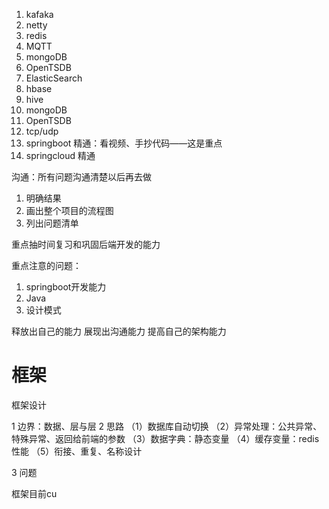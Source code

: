 1. kafaka
2. netty
3. redis
4. MQTT
5. mongoDB
6. OpenTSDB
7. ElasticSearch
8. hbase
9. hive
10. mongoDB
11. OpenTSDB
12. tcp/udp
13. springboot 精通：看视频、手抄代码——这是重点
14. springcloud 精通



沟通：所有问题沟通清楚以后再去做
1. 明确结果
2. 画出整个项目的流程图
3. 列出问题清单

重点抽时间复习和巩固后端开发的能力


重点注意的问题：
1. springboot开发能力
2. Java 
3. 设计模式


释放出自己的能力
展现出沟通能力
提高自己的架构能力




# 框架

框架设计

1 边界：数据、层与层
2 思路
（1）数据库自动切换
（2）异常处理：公共异常、特殊异常、返回给前端的参数
（3）数据字典：静态变量
（4）缓存变量：redis性能
（5）衔接、重复、名称设计

3 问题 

框架目前cu
